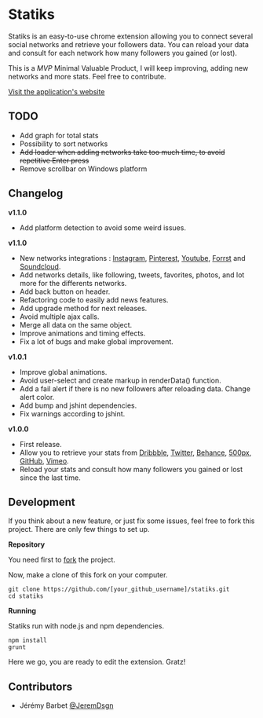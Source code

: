 Statiks
========

Statiks is an easy-to-use chrome extension allowing you to connect several social networks and retrieve your followers data.
You can reload your data and consult for each network how many followers you gained (or lost).

This is a _MVP_ Minimal Valuable Product, I will keep improving, adding new networks and more stats. Feel free to contribute.

[Visit the application's website](http://statiks.jeremybarbet.com)

TODO
----

* Add graph for total stats
* Possibility to sort networks
* ~~Add loader when adding networks take too much time, to avoid repetitive Enter press~~
* Remove scrollbar on Windows platform

Changelog
---------

__v1.1.0__

* Add platform detection to avoid some weird issues.

__v1.1.0__

* New networks integrations : [Instagram](http://instagram.com), [Pinterest](http://www.pinterest.com), [Youtube](https://www.youtube.com), [Forrst](https://forrst.com) and [Soundcloud](https://soundcloud.com).
* Add networks details, like following, tweets, favorites, photos, and lot more for the differents networks.
* Add back button on header.
* Refactoring code to easily add news features.
* Add upgrade method for next releases.
* Avoid multiple ajax calls.
* Merge all data on the same object.
* Improve animations and timing effects.
* Fix a lot of bugs and make global improvement.

__v1.0.1__

* Improve global animations.
* Avoid user-select and create markup in renderData() function.
* Add a fail alert if there is no new followers after reloading data. Change alert color.
* Add bump and jshint dependencies.
* Fix warnings according to jshint.

__v1.0.0__

* First release.
* Allow you to retrieve your stats from [Dribbble](https://dribbble.com), [Twitter](https://twitter.com), [Behance](https://www.behance.net), [500px](http://500px.com), [GitHub](https://github.com), [Vimeo](https://vimeo.com).
* Reload your stats and consult how many followers you gained or lost since the last time.

Development
-----------

If you think about a new feature, or just fix some issues, feel free to fork this project.
There are only few things to set up.

__Repository__

You need first to [fork](https://github.com/JeremDsgn/statiks/fork) the project.

Now, make a clone of this fork on your computer.

`git clone https://github.com/[your_github_username]/statiks.git`  
`cd statiks`

__Running__

Statiks run with node.js and npm dependencies.

`npm install`  
`grunt`

Here we go, you are ready to edit the extension. Gratz!

Contributors
------------

* Jérémy Barbet [@JeremDsgn](https://twitter.com/JeremDsgn)
